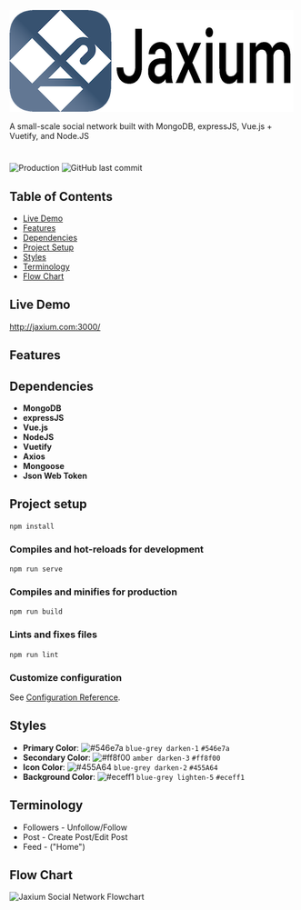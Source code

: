 ![Jaxium Social Network Logo](./public/Jaxium_Title_500.png)

A small-scale social network built with MongoDB, expressJS, Vue.js + Vuetify, and Node.JS

#

![Production](https://github.com/jacksonlauder/jaxium-social-network/actions/workflows/ci-cd.yml/badge.svg)
![GitHub last commit](https://img.shields.io/github/last-commit/jacksonlauder/jaxium-social-network)

## Table of Contents

- [Live Demo](#live-demo)
- [Features](#features)
- [Dependencies](#dependencies)
- [Project Setup](#project-setup)
- [Styles](#styles)
- [Terminology](#terminology)
- [Flow Chart](#flowchart)

## Live Demo
http://jaxium.com:3000/

## Features

## Dependencies

- __MongoDB__
- __expressJS__
- __Vue.js__
- __NodeJS__
- __Vuetify__
- __Axios__
- __Mongoose__
- __Json Web Token__

## Project setup

```
npm install
```

### Compiles and hot-reloads for development

```
npm run serve
```

### Compiles and minifies for production

```
npm run build
```

### Lints and fixes files

```
npm run lint
```

### Customize configuration

See [Configuration Reference](https://cli.vuejs.org/config/).

## Styles

- __Primary Color__: ![#546e7a](https://via.placeholder.com/15/546e7a/000000?text=+) `blue-grey darken-1` `#546e7a`
- __Secondary Color__: ![#ff8f00](https://via.placeholder.com/15/ff8f00/000000?text=+) `amber darken-3` `#ff8f00`
- __Icon Color__: ![#455A64](https://via.placeholder.com/15/455A64/000000?text=+) `blue-grey darken-2` `#455A64`
- __Background Color__: ![#eceff1](https://via.placeholder.com/15/eceff1/000000?text=+) `blue-grey lighten-5` `#eceff1`

## Terminology

- Followers - Unfollow/Follow
- Post - Create Post/Edit Post
- Feed - ("Home")

## Flow Chart

![Jaxium Social Network Flowchart](https://user-images.githubusercontent.com/28573268/109909515-77e47700-7c63-11eb-8e14-1cfc2c9c74c8.png)
